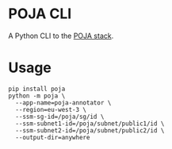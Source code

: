 POJA CLI
========

A Python CLI to the [POJA stack](https://github.com/hei-school/poja).

# Usage

```
pip install poja
python -m poja \
  --app-name=poja-annotator \
  --region=eu-west-3 \
  --ssm-sg-id=/poja/sg/id \
  --ssm-subnet1-id=/poja/subnet/public1/id \
  --ssm-subnet2-id=/poja/subnet/public2/id \
  --output-dir=anywhere
```

